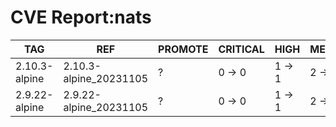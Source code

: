 # CVE Report:nats
|      TAG      |          REF           | PROMOTE | CRITICAL |  HIGH  | MEDIUM |  LOW   | UNKNOWN |
|---------------|------------------------|---------|----------|--------|--------|--------|---------|
| 2.10.3-alpine | 2.10.3-alpine_20231105 | ?       | 0 -> 0   | 1 -> 1 | 2 -> 2 | 0 -> 0 | 0 -> 0  |
| 2.9.22-alpine | 2.9.22-alpine_20231105 | ?       | 0 -> 0   | 1 -> 1 | 2 -> 2 | 0 -> 0 | 0 -> 0  |
